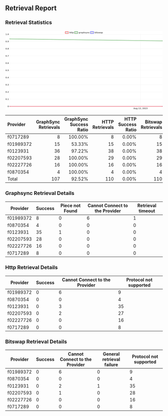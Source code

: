 ## Retrieval Report
### Retrieval Statistics
<img src="https://raw.githubusercontent.com/data-preservation-programs/filplus-checker-assets/main/filecoin-project/filecoin-plus-large-datasets/issues/1782/1692094246761.png"/>

| Provider  | GraphSync Retrievals | GraphSync Success Ratio | HTTP Retrievals | HTTP Success Ratio | Bitswap Retrievals | Bitswap Success Ratio |
| :-------- | -------------------: | ----------------------: | --------------: | -----------------: | -----------------: | --------------------: |
| f0717289  |                    8 |                 100.00% |               8 |              0.00% |                  8 |                 0.00% |
| f01989372 |                   15 |                  53.33% |              15 |              0.00% |                 15 |                 0.00% |
| f0123931  |                   36 |                  97.22% |              38 |              0.00% |                 38 |                 0.00% |
| f02207593 |                   28 |                 100.00% |              29 |              0.00% |                 29 |                 0.00% |
| f02227726 |                   16 |                 100.00% |              16 |              0.00% |                 16 |                 0.00% |
| f0870354  |                    4 |                 100.00% |               4 |              0.00% |                  4 |                 0.00% |
| Total     |                  107 |                  92.52% |             110 |              0.00% |                110 |                 0.00% |

### Graphsync Retrieval Details
| Provider  | Success | Piece not Found | Cannot Connect to the Provider | Retrieval timeout |
| --------- | ------- | --------------- | ------------------------------ | ----------------- |
| f01989372 | 8       | 0               | 6                              | 1                 |
| f0870354  | 4       | 0               | 0                              | 0                 |
| f0123931  | 35      | 1               | 0                              | 0                 |
| f02207593 | 28      | 0               | 0                              | 0                 |
| f02227726 | 16      | 0               | 0                              | 0                 |
| f0717289  | 8       | 0               | 0                              | 0                 |

### Http Retrieval Details
| Provider  | Success | Cannot Connect to the Provider | Protocol not supported |
| --------- | ------- | ------------------------------ | ---------------------- |
| f01989372 | 0       | 6                              | 9                      |
| f0870354  | 0       | 0                              | 4                      |
| f0123931  | 0       | 3                              | 35                     |
| f02207593 | 0       | 2                              | 27                     |
| f02227726 | 0       | 0                              | 16                     |
| f0717289  | 0       | 0                              | 8                      |

### Bitswap Retrieval Details
| Provider  | Success | Cannot Connect to the Provider | General retrieval failure | Protocol not supported |
| --------- | ------- | ------------------------------ | ------------------------- | ---------------------- |
| f01989372 | 0       | 6                              | 0                         | 9                      |
| f0870354  | 0       | 0                              | 0                         | 4                      |
| f0123931  | 0       | 2                              | 1                         | 35                     |
| f02207593 | 0       | 1                              | 0                         | 28                     |
| f02227726 | 0       | 0                              | 0                         | 16                     |
| f0717289  | 0       | 0                              | 0                         | 8                      |
